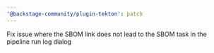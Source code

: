 ```yaml
---
'@backstage-community/plugin-tekton': patch
---
```


Fix issue where the SBOM link does not lead to the SBOM task in the pipeline run log dialog
